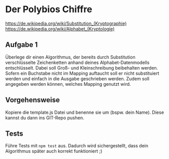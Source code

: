 # Der Polybios Chiffre

https://de.wikipedia.org/wiki/Substitution_(Kryptographie)
https://de.wikipedia.org/wiki/Alphabet_(Kryptologie)


## Aufgabe 1

Überlege dir einen Algorithmus, der bereits durch Substitution verschlüsselte Zeichenketten anhand deines Alphabet-Datenmodells entschlüsselt.
Dabei soll Groß- und Kleinschreibung beibehalten werden. Sofern ein Buchstabe nicht im Mapping auftaucht soll er nicht substituiert werden und einfach in die Ausgabe geschrieben werden. Zudem soll angegeben werden können, welches Mapping genutzt wird.

## Vorgehensweise

Kopiere die template.js Datei und benenne sie um (bspw. dein Name). Diese kannst du dann ins GIT-Repo pushen.

## Tests

Führe Tests mit `npm test` aus. Dadurch wird sichergestellt, dass dein Algorithmus später auch korrekt funktioniert ;)